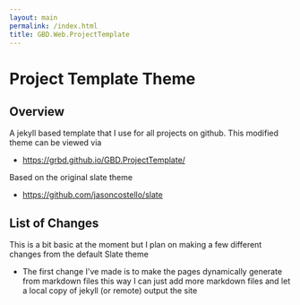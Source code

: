 ```yaml
---
layout: main
permalink: /index.html
title: GBD.Web.ProjectTemplate
---
```


# Project Template Theme

## Overview

A jekyll based template that I use for all projects on github.
This modified theme can be viewed via 

 * https://grbd.github.io/GBD.ProjectTemplate/

Based on the original slate theme

 * https://github.com/jasoncostello/slate

## List of Changes

This is a bit basic at the moment but I plan on making a few different changes from the default Slate theme

 * The first change I've made is to make the pages dynamically generate from markdown files
 this way I can just add more markdown files and let a local copy of jekyll (or remote) output the site
